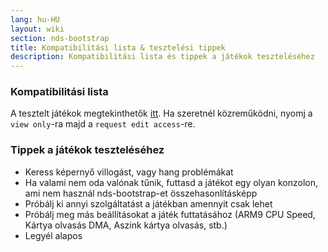 ```yaml
---
lang: hu-HU
layout: wiki
section: nds-bootstrap
title: Kompatibilitási lista & tesztelési tippek
description: Kompatibilitási lista és tippek a játékok teszteléséhez
---
```


### Kompatibilitási lista
A tesztelt játékok megtekinthetők [itt](https://docs.google.com/spreadsheets/d/1LRTkXOUXraTMjg1eedz_f7b5jiuyMv2x6e_jY_nyHSc/). Ha szeretnél közreműködni, nyomj a `view only`-ra majd a `request edit access`-re.

### Tippek a játékok teszteléséhez
- Keress képernyő villogást, vagy hang problémákat
- Ha valami nem oda valónak tűnik, futtasd a játékot egy olyan konzolon, ami nem használ nds-bootstrap-et összehasonlításképp
- Próbálj ki annyi szolgáltatást a játékban amennyit csak lehet
- Próbálj meg más beállításokat a játék futtatásához (ARM9 CPU Speed, Kártya olvasás DMA, Aszink kártya olvasás, stb.)
- Legyél alapos
